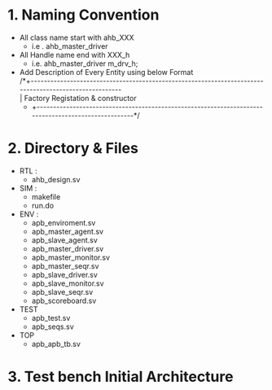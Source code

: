 # 1. Naming Convention
- All class name start with ahb_XXX
  - i.e . ahb_master_driver
- All Handle name end with XXX_h
  - i.e.  ahb_master_driver m_drv_h;
- Add Description of Every Entity using below Format   
   /*+------------------------------------------------------------------------------------------------------   
     |  Factory Registation & constructor    
   - +----------------------------------------------------------------------------------------------------*/       
  
        
# 2. Directory & Files
  - RTL    :
    - ahb_design.sv
  - SIM    :
    - makefile
    - run.do
  - ENV    :
    - apb_enviroment.sv
    - apb_master_agent.sv
    - apb_slave_agent.sv
    - apb_master_driver.sv
    - apb_master_monitor.sv
    - apb_master_seqr.sv
    - apb_slave_driver.sv
    - apb_slave_monitor.sv
    - apb_slave_seqr.sv
    - apb_scoreboard.sv
  - TEST
    - apb_test.sv
    - apb_seqs.sv
  - TOP
    - apb_apb_tb.sv
# 3. Test bench Initial Architecture
    
